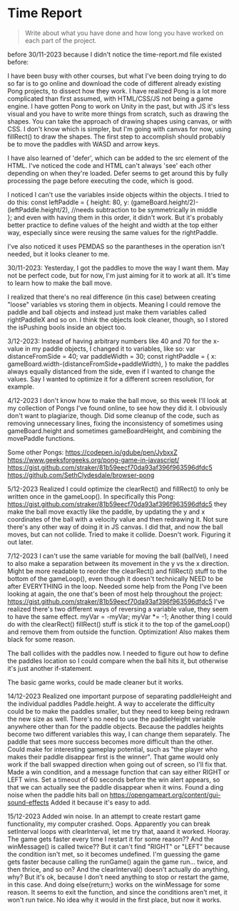 # Time Report

> Write about what you have done and how long you have worked on each part of the project.


before 30/11-2023 because I didn't notice the time-report.md file existed before:

I have been busy with other courses, but what I've been doing trying to do so far is to go online and download the code of different already existing Pong projects, to dissect how they work.
I have realized Pong is a lot more complicated than first assumed, with HTML/CSS/JS not being a game engine. I have gotten Pong to work on Unity in the past,
but with JS it's less visual and you have to write more things from scratch, such as drawing the shapes.
You can take the approach of drawing shapes using canvas, or with CSS. I don't know which is simpler, but I'm going with canvas for now, using fillRect() to draw the shapes.
The first step to accomplish should probably be to move the paddles with WASD and arrow keys.

I have also learned of 'defer', which can be added to the src element of the HTML. I've noticed the code and HTML can't always 'see' each other depending on when they're loaded. Defer seems to get around this by fully processing the page before executing the code, which is good.

I noticed I can't use the variables inside objects within the objects. I tried to do this:
const leftPaddle = {
    height: 80,
    y: (gameBoard.height/2)-(leftPaddle.height/2), //needs subtraction to be symmetrically in middle  
};
and even with having them in this order, it didn't work.
But it's probably better practice to define values of the height and width at the top either way, especially since were reusing the same values for the rightPaddle.

I've also noticed it uses PEMDAS so the parantheses in the operation isn't needed, but it looks cleaner to me.


30/11-2023:
Yesterday, I got the paddles to move the way I want them. May not be perfect code, but for now, I'm just aiming for it to work at all. It's time to learn how to make the ball move.

I realized that there's no real difference (in this case) between creating "loose" variables vs storing them in objects. Meaning I could remove the paddle and ball objects and instead just make them variables called rightPaddleX and so on. I think the objects look cleaner, though, so I stored the isPushing bools inside an object too.

3/12-2023:
Instead of having arbitrary numbers like 40 and 70 for the x-value in my paddle objects, I changed it to variables, like so:
var distanceFromSide = 40;
var paddleWidth = 30;
const rightPaddle = {
    x: gameBoard.width-(distanceFromSide+paddleWidth),
}
to make the paddles always equally distanced from the side, even if I wanted to change the values. Say I wanted to optimize it for a different screen resolution, for example.


4/12-2023
I don't know how to make the ball move, so this week I'll look at my collection of Pongs I've found online, to see how they did it. I obviously don't want to plagiarize, though.
Did some cleanup of the code, such as removing unnecessary lines, fixing the inconsistency of sometimes using gameBoard.height and sometimes gameBoardHeight, and combining the movePaddle functions.

Some other Pongs:
https://codepen.io/gdube/pen/JybxxZ
https://www.geeksforgeeks.org/pong-game-in-javascript/
https://gist.github.com/straker/81b59eecf70da93af396f963596dfdc5
https://github.com/SethClydesdale/browser-pong

5/12-2023
Realized I could optimize the clearRect() and fillRect() to only be written once in the gameLoop().
In specifically this Pong: https://gist.github.com/straker/81b59eecf70da93af396f963596dfdc5
they make the ball move exactly like the paddle, by updating the y and x coordinates of the ball with a velocity value and then redrawing it. Not sure there's any other way of doing it in JS canvas. I did that, and now the ball moves, but can not collide.
Tried to make it collide. Doesn't work. Figuring it out later.

7/12-2023
I can't use the same variable for moving the ball (ballVel), I need to also make a separation between its movement in the y vs the x direction.
Might be more readable to reorder the clearRect() and fillRect() stuff to the bottom of the gameLoop(), even though it doesn't technically NEED to be after EVERYTHING in the loop.
Needed some help from the Pong I've been looking at again, the one that's been of most help throughout the project: https://gist.github.com/straker/81b59eecf70da93af396f963596dfdc5
I've realized there's two different ways of reversing a variable value, they seem to have the same effect.
    myVar = -myVar;
    myVar *= -1;
Another thing I could do with the clearRect() fillRect() stuff is stick it to the top of the gameLoop() and remove them from outside the function. Optimization! Also makes them black for some reason.

The ball collides with the paddles now. I needed to figure out how to define the paddles location so I could compare when the ball hits it, but otherwise it's just another if-statement.

The basic game works, could be made cleaner but it works.

14/12-2023
Realized one important purpose of separating paddleHeight and the individual paddles Paddle.height. A way to accelerate the difficulty could be to make the paddles smaller, but they need to keep being redrawn the new size as well. There's no need to use the paddleHeight variable anywhere other than for the paddle objects.
Because the paddles heights become two different variables this way, I can change them separately. The paddle that sees more success becomes more difficult than the other.
Could make for interesting gameplay potential, such as "the player who makes their paddle disappear first is the winner". That game would only work if the ball swapped direction when going out of screen, so I'll fix that.
Made a win condition, and a message function that can say either RIGHT or LEFT wins.
Set a timeout of 60 seconds before the win alert appears, so that we can actually see the paddle disappear when it wins.
Found a ding noise when the paddle hits ball on https://opengameart.org/content/gui-sound-effects
Added it because it's easy to add.

15/12-2023
Added win noise.
In an attempt to create restart game functionality, my computer crashed. Oops.
Apparently you can break setInterval loops with clearInterval, let me try that, aaand it worked. Hooray.
The game gets faster every time I restart it for some reason?? And the winMessage() is called twice?? But it can't find "RIGHT" or "LEFT" because the condition isn't met, so it becomes undefined.
I'm guessing the game gets faster because calling the runGame() again the game run... twice, and then thrice, and so on? And the clearInterval() doesn't actually do anything, why? But it's ok, because I don't need anything to stop or restart the game, in this case. And doing else{return;} works on the winMessage for some reason. It seems to exit the function, and since the conditions aren't met, it won't run twice. No idea why it would in the first place, but now it works.